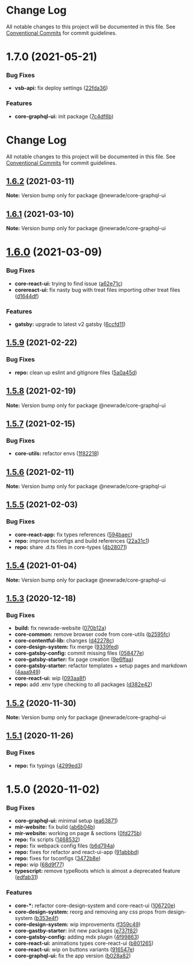 # Change Log

All notable changes to this project will be documented in this file. See
[Conventional Commits](https://conventionalcommits.org) for commit guidelines.

# 1.7.0 (2021-05-21)

### Bug Fixes

- **vsb-api:** fix deploy settings
  ([22fda36](https://github.com/newrade/newrade/commit/22fda366d958ee071d1375f4af7372abf1d4abf4))

### Features

- **core-graphql-ui:** init package
  ([7c4df6b](https://github.com/newrade/newrade/commit/7c4df6bc867e61a8e545dc7d389f6bc58777f899))

# Change Log

All notable changes to this project will be documented in this file. See
[Conventional Commits](https://conventionalcommits.org) for commit guidelines.

## [1.6.2](https://github.com/newrade/newrade/compare/@newrade/core-graphql-ui@1.6.1...@newrade/core-graphql-ui@1.6.2) (2021-03-11)

**Note:** Version bump only for package @newrade/core-graphql-ui

## [1.6.1](https://github.com/newrade/newrade/compare/@newrade/core-graphql-ui@1.6.0...@newrade/core-graphql-ui@1.6.1) (2021-03-10)

**Note:** Version bump only for package @newrade/core-graphql-ui

# [1.6.0](https://github.com/newrade/newrade/compare/@newrade/core-graphql-ui@1.5.9...@newrade/core-graphql-ui@1.6.0) (2021-03-09)

### Bug Fixes

- **core-react-ui:** trying to find issue
  ([a62e71c](https://github.com/newrade/newrade/commit/a62e71c9c14b2897eb5d619457f2727eed2f2938))
- **corereact-ui:** fix nasty bug with treat files importing other treat files
  ([d1644df](https://github.com/newrade/newrade/commit/d1644df51704ce05edb1aabcf7cf3a74d91edf00))

### Features

- **gatsby:** upgrade to latest v2 gatsby
  ([6ccfd11](https://github.com/newrade/newrade/commit/6ccfd11efe789383353be0cd3b5a251e22a8f41a))

## [1.5.9](https://github.com/newrade/newrade/compare/@newrade/core-graphql-ui@1.5.8...@newrade/core-graphql-ui@1.5.9) (2021-02-22)

### Bug Fixes

- **repo:** clean up eslint and gitignore files
  ([5a0a45d](https://github.com/newrade/newrade/commit/5a0a45d7d6e669dc6859f361093d6d5b1e3c5d09))

## [1.5.8](https://github.com/newrade/newrade/compare/@newrade/core-graphql-ui@1.5.7...@newrade/core-graphql-ui@1.5.8) (2021-02-19)

**Note:** Version bump only for package @newrade/core-graphql-ui

## [1.5.7](https://github.com/newrade/newrade/compare/@newrade/core-graphql-ui@1.5.6...@newrade/core-graphql-ui@1.5.7) (2021-02-15)

### Bug Fixes

- **core-utils:** refactor envs
  ([1f82218](https://github.com/newrade/newrade/commit/1f82218b98f869c7e16202601bffe13ae085ae94))

## [1.5.6](https://github.com/newrade/newrade/compare/@newrade/core-graphql-ui@1.5.5...@newrade/core-graphql-ui@1.5.6) (2021-02-11)

**Note:** Version bump only for package @newrade/core-graphql-ui

## [1.5.5](https://github.com/newrade/newrade/compare/@newrade/core-graphql-ui@1.5.4...@newrade/core-graphql-ui@1.5.5) (2021-02-03)

### Bug Fixes

- **core-react-app:** fix types references
  ([594baec](https://github.com/newrade/newrade/commit/594baecc7cad830c5e080cfa32461a40b99bd1c4))
- **repo:** improve tsconfigs and build references
  ([22a31c1](https://github.com/newrade/newrade/commit/22a31c17608f6d6fda5ccd193588fd9194c68502))
- **repo:** share .d.ts files in core-types
  ([4b28071](https://github.com/newrade/newrade/commit/4b28071d704905c281b304a78c5888fbf5961de5))

## [1.5.4](https://github.com/newrade/newrade/compare/@newrade/core-graphql-ui@1.5.3...@newrade/core-graphql-ui@1.5.4) (2021-01-04)

**Note:** Version bump only for package @newrade/core-graphql-ui

## [1.5.3](https://github.com/newrade/newrade/compare/@newrade/core-graphql-ui@1.5.2...@newrade/core-graphql-ui@1.5.3) (2020-12-18)

### Bug Fixes

- **build:** fix newrade-website
  ([070b12a](https://github.com/newrade/newrade/commit/070b12a4a7faaf59a1a837c15191e4a6c87b79ab))
- **core-common:** remove browser code from core-utils
  ([b2595fc](https://github.com/newrade/newrade/commit/b2595fcc496d8876b0f658592a66659840d1ec92))
- **core-contentful-lib:** changes
  ([d42278c](https://github.com/newrade/newrade/commit/d42278c313ec5ca24a450536f7dc9b624a6d2fc1))
- **core-design-system:** fix merge
  ([9339fed](https://github.com/newrade/newrade/commit/9339fede481bdca142b0e34aca24f0c72d9ac688))
- **core-gatsby-config:** commit missing files
  ([058477e](https://github.com/newrade/newrade/commit/058477e49cb3d3a7b398c58bf659f4f520b8a12e))
- **core-gatsby-starter:** fix page creation
  ([9e6ffaa](https://github.com/newrade/newrade/commit/9e6ffaa854dabb24560f18d673f61e9542ddebe2))
- **core-gatsby-starter:** refactor templates + setup pages and markdown
  ([4aaa949](https://github.com/newrade/newrade/commit/4aaa949750c94a939b35767f2bd3fb20b8fb2614))
- **core-react-ui:** wip
  ([093aa8f](https://github.com/newrade/newrade/commit/093aa8fb17d1c4b8aecca90142666984e239976d))
- **repo:** add .env type checking to all packages
  ([d382e42](https://github.com/newrade/newrade/commit/d382e42e2dcfbff0b635b4aa1f2c04e56deda4d7))

## [1.5.2](https://github.com/newrade/newrade/compare/@newrade/core-graphql-ui@1.5.1...@newrade/core-graphql-ui@1.5.2) (2020-11-30)

**Note:** Version bump only for package @newrade/core-graphql-ui

## [1.5.1](https://github.com/newrade/newrade/compare/@newrade/core-graphql-ui@1.5.0...@newrade/core-graphql-ui@1.5.1) (2020-11-26)

### Bug Fixes

- **repo:** fix typings
  ([4299ed3](https://github.com/newrade/newrade/commit/4299ed3367c15cee98dd6aeb22cebc2714b1c750))

# 1.5.0 (2020-11-02)

### Bug Fixes

- **core-graphql-ui:** minimal setup
  ([ea63871](https://github.com/newrade/newrade/commit/ea63871b6f6334b828b8b5eefd224a5f510e6d7b))
- **mir-website:** fix build
  ([ab6b04b](https://github.com/newrade/newrade/commit/ab6b04b26868fa94741c9a28de7c9ff0b1981ec4))
- **mir-website:** working on page & sections
  ([0fd275b](https://github.com/newrade/newrade/commit/0fd275b57d56cdc4bd583620d60a59ac0bce7b0d))
- **repo:** fix scripts
  ([1468532](https://github.com/newrade/newrade/commit/1468532b791600a47b2b8082ef822148a72d764c))
- **repo:** fix webpack config files
  ([b6d794a](https://github.com/newrade/newrade/commit/b6d794a6e2db73b7033f109e179e91147c87f881))
- **repo:** fixes for refactor and react-ui-app
  ([91abbbd](https://github.com/newrade/newrade/commit/91abbbd1ee9fd658b3e02c016313292e88f19af0))
- **repo:** fixes for tsconfigs
  ([3472b8e](https://github.com/newrade/newrade/commit/3472b8edfa5a83b1664dcabbfce30acb72d8daa9))
- **repo:** wip
  ([68d9f77](https://github.com/newrade/newrade/commit/68d9f77225d5b7eae54f195f34a206f8b9f0e3ac))
- **typescript:** remove typeRoots which is almost a deprecated feature
  ([edfab31](https://github.com/newrade/newrade/commit/edfab31f34f518881c56fea74aa83331957ddcaf))

### Features

- **core-\*:** refactor core-design-system and core-react-ui
  ([106720e](https://github.com/newrade/newrade/commit/106720e4214f6491beac76c23977f5d52c1cd058))
- **core-design-system:** reorg and removing any css props from design-system
  ([b353e4f](https://github.com/newrade/newrade/commit/b353e4f47107dc3b1e4ff363b600033655acd044))
- **core-design-system:** wip improvements
  ([f359c49](https://github.com/newrade/newrade/commit/f359c491517a75e183b366ee91c1651066f810ee))
- **core-gastby-starter:** init new packages
  ([e737f82](https://github.com/newrade/newrade/commit/e737f82ab83ec6bbdd44ada84326aea1c25a7065))
- **core-gatsby-config:** adding mdx plugin
  ([4f99863](https://github.com/newrade/newrade/commit/4f99863c3b0fba42253c9e01f6f92ce90a4cc8c6))
- **core-react-ui:** animations types core-react-ui
  ([b801265](https://github.com/newrade/newrade/commit/b801265ecbc762f6bb6e49c838c34c672c0e4aec))
- **core-react-ui:** wip on buttons variants
  ([916547e](https://github.com/newrade/newrade/commit/916547e4c8907af33e92753959ff84931e7173b0))
- **core-graphql-ui:** fix the app version
  ([b028a82](https://github.com/newrade/newrade/commit/b028a82707c60d9274210513d64d201a59c37f5d))
